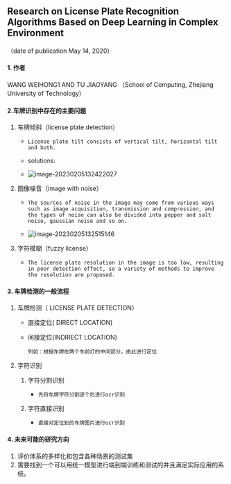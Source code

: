 ## Research on License Plate Recognition Algorithms Based on Deep Learning in Complex Environment

（date of publication May 14, 2020）

#### 1. 作者

WANG WEIHONG1 AND TU JIAOYANG （School of Computing, Zhejiang University of Technology）



#### 2.车牌识别中存在的主要问题

1. 车牌倾斜（license plate detection）

   - ```
     License plate tilt consists of vertical tilt, horizontal tilt and both.
     ```

   - solutions:

   - ![image-20230205132422027](E:\paper_summary\image\image-20230205132422027.png)

2. 图像噪音（image with noise）

   - ```
     The sources of noise in the image may come from various ways such as image acquisition, transmission and compression, and the types of noise can also be divided into pepper and salt noise, gaussian noise and so on.
     ```

   - ![image-20230205132515146](E:\paper_summary\image\image-20230205132515146.png)

3. 字符模糊（fuzzy license）

   - ```
     The license plate resolution in the image is too low, resulting in poor detection effect, so a variety of methods to improve the resolution are proposed.
     ```

   

#### 3. 车牌检测的一般流程

1. 车牌检测（ LICENSE PLATE DETECTION）

   - 直接定位( DIRECT LOCATION)

   - 间接定位(INDIRECT LOCATION)

     ```
     列如：根据车牌在两个车前灯的中间部分，由此进行定位
     ```

2. 字符识别

   1. 字符分割识别

      - ```
        先将车牌字符分割逐个后进行ocr识别
        ```

   2. 字符直接识别

      - ```
        直接对定位到的车牌图片进行ocr识别
        ```




#### 4. 未来可能的研究方向

1. 评价体系的多样化和包含各种场景的测试集
2. 需要找到一个可以用统一模型进行端到端训练和测试的并且满足实际应用的系统。

